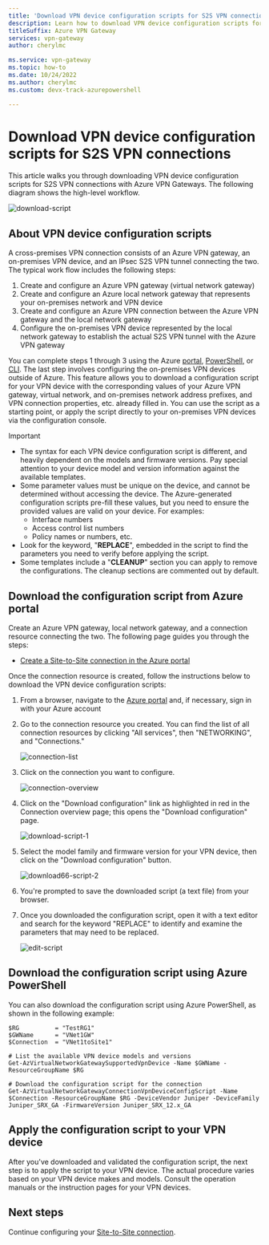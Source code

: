 ```yaml
---
title: 'Download VPN device configuration scripts for S2S VPN connections'
description: Learn how to download VPN device configuration scripts for S2S VPN connections with Azure VPN Gateways.
titleSuffix: Azure VPN Gateway
services: vpn-gateway
author: cherylmc

ms.service: vpn-gateway
ms.topic: how-to
ms.date: 10/24/2022
ms.author: cherylmc 
ms.custom: devx-track-azurepowershell

---
```

# Download VPN device configuration scripts for S2S VPN connections

This article walks you through downloading VPN device configuration scripts for S2S VPN connections with Azure VPN Gateways. The following diagram shows the high-level workflow.

![download-script](./media/vpn-gateway-download-vpndevicescript/downloaddevicescript.png)

## <a name="about"></a>About VPN device configuration scripts

A cross-premises VPN connection consists of an Azure VPN gateway, an on-premises VPN device, and an IPsec S2S VPN tunnel connecting the two. The typical work flow includes the following steps:

1. Create and configure an Azure VPN gateway (virtual network gateway)
2. Create and configure an Azure local network gateway that represents your on-premises network and VPN device
3. Create and configure an Azure VPN connection between the Azure VPN gateway and the local network gateway
4. Configure the on-premises VPN device represented by the local network gateway to establish the actual S2S VPN tunnel with the Azure VPN gateway

You can complete steps 1 through 3 using the Azure [portal](./tutorial-site-to-site-portal.md), [PowerShell](vpn-gateway-create-site-to-site-rm-powershell.md), or [CLI](vpn-gateway-howto-site-to-site-resource-manager-cli.md). The last step involves configuring the on-premises VPN devices outside of Azure. This feature allows you to download a configuration script for your VPN device with the corresponding values of your Azure VPN gateway, virtual network, and on-premises network address prefixes, and VPN connection properties, etc. already filled in. You can use the script as a starting point, or apply the script directly to your on-premises VPN devices via the configuration console.

> [!IMPORTANT]
> * The syntax for each VPN device configuration script is different, and heavily dependent on the models and firmware versions. Pay special attention to your device model and version information against the available templates.
> * Some parameter values must be unique on the device, and cannot be determined without accessing the device. The Azure-generated configuration scripts pre-fill these values, but you need to ensure the provided values are valid on your device. For examples:
>    * Interface numbers
>    * Access control list numbers
>    * Policy names or numbers, etc.
> * Look for the keyword, "**REPLACE**", embedded in the script to find the parameters you need to verify before applying the script.
> * Some templates include a "**CLEANUP**" section you can apply to remove the configurations. The cleanup sections are commented out by default.

## Download the configuration script from Azure portal

Create an Azure VPN gateway, local network gateway, and a connection resource connecting the two. The following page guides you through the steps:

* [Create a Site-to-Site connection in the Azure portal](./tutorial-site-to-site-portal.md)

Once the connection resource is created, follow the instructions below to download the VPN device configuration scripts:

1. From a browser, navigate to the [Azure portal](https://portal.azure.com) and, if necessary, sign in with your Azure account
2. Go to the connection resource you created. You can find the list of all connection resources by clicking "All services", then "NETWORKING", and "Connections."

    ![connection-list](./media/vpn-gateway-download-vpndevicescript/connectionlist.png)

3. Click on the connection you want to configure.

    ![connection-overview](./media/vpn-gateway-download-vpndevicescript/connectionoverview.png)

4. Click on the "Download configuration" link as highlighted in red in the Connection overview page; this opens the "Download configuration" page.

    ![download-script-1](./media/vpn-gateway-download-vpndevicescript/downloadscript-1.png)

5. Select the model family and firmware version for your VPN device, then click on the "Download configuration" button.

    ![download66-script-2](./media/vpn-gateway-download-vpndevicescript/downloadscript-2.PNG)

6. You're prompted to save the downloaded script (a text file) from your browser.
7. Once you downloaded the configuration script, open it with a text editor and search for the keyword "REPLACE" to identify and examine the parameters that may need to be replaced.

    ![edit-script](./media/vpn-gateway-download-vpndevicescript/editscript.png)

## Download the configuration script using Azure PowerShell



You can also download the configuration script using Azure PowerShell, as shown in the following example:

```azurepowershell-interactive
$RG          = "TestRG1"
$GWName      = "VNet1GW"
$Connection  = "VNet1toSite1"

# List the available VPN device models and versions
Get-AzVirtualNetworkGatewaySupportedVpnDevice -Name $GWName -ResourceGroupName $RG

# Download the configuration script for the connection
Get-AzVirtualNetworkGatewayConnectionVpnDeviceConfigScript -Name $Connection -ResourceGroupName $RG -DeviceVendor Juniper -DeviceFamily Juniper_SRX_GA -FirmwareVersion Juniper_SRX_12.x_GA
```

## Apply the configuration script to your VPN device

After you've downloaded and validated the configuration script, the next step is to apply the script to your VPN device. The actual procedure varies based on your VPN device makes and models. Consult the operation manuals or the instruction pages for your VPN devices.

## Next steps

Continue configuring your [Site-to-Site connection](./tutorial-site-to-site-portal.md).

